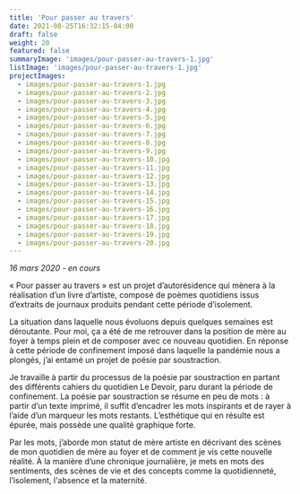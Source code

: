 ```yaml
---
title: 'Pour passer au travers'
date: 2021-08-25T16:32:15-04:00
draft: false
weight: 20
featured: false
summaryImage: 'images/pour-passer-au-travers-1.jpg'
listImage: 'images/pour-passer-au-travers-1.jpg'
projectImages:
  - images/pour-passer-au-travers-1.jpg
  - images/pour-passer-au-travers-2.jpg
  - images/pour-passer-au-travers-3.jpg
  - images/pour-passer-au-travers-4.jpg
  - images/pour-passer-au-travers-5.jpg
  - images/pour-passer-au-travers-6.jpg
  - images/pour-passer-au-travers-7.jpg
  - images/pour-passer-au-travers-8.jpg
  - images/pour-passer-au-travers-9.jpg
  - images/pour-passer-au-travers-10.jpg
  - images/pour-passer-au-travers-11.jpg
  - images/pour-passer-au-travers-12.jpg
  - images/pour-passer-au-travers-13.jpg
  - images/pour-passer-au-travers-14.jpg
  - images/pour-passer-au-travers-15.jpg
  - images/pour-passer-au-travers-16.jpg
  - images/pour-passer-au-travers-17.jpg
  - images/pour-passer-au-travers-18.jpg
  - images/pour-passer-au-travers-19.jpg
  - images/pour-passer-au-travers-20.jpg
---
```


_16 mars 2020 - en cours_

« Pour passer au travers » est un projet d’autorésidence qui mènera à la réalisation d’un livre d’artiste, composé de poèmes quotidiens issus d’extraits de journaux produits pendant cette période d’isolement.

La situation dans laquelle nous évoluons depuis quelques semaines est déroutante. Pour moi, ça a été de me retrouver dans la position de mère au foyer à temps plein et de composer avec ce nouveau quotidien. En réponse à cette période de confinement imposé dans laquelle la pandémie nous a plongés, j’ai entamé un projet de poésie par soustraction.

Je travaille à partir du processus de la poésie par soustraction en partant des différents cahiers du quotidien Le Devoir, paru durant la période de confinement. La poésie par soustraction se résume en peu de mots : à partir d’un texte imprimé, il suffit d’encadrer les mots inspirants et de rayer à l’aide d’un marqueur les mots restants. L’esthétique qui en résulte est épurée, mais possède une qualité graphique forte.

Par les mots, j’aborde mon statut de mère artiste en décrivant des scènes de mon quotidien de mère au foyer et de comment je vis cette nouvelle réalité. À la manière d’une chronique journalière, je mets en mots des sentiments, des scènes de vie et des concepts comme la quotidienneté, l’isolement, l'absence et la maternité.
